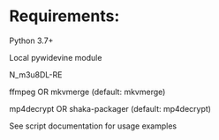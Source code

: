 # Requirements:
Python 3.7+

Local pywidevine module

N_m3u8DL-RE

ffmpeg OR mkvmerge (default: mkvmerge)

mp4decrypt OR shaka-packager (default: mp4decrypt)

See script documentation for usage examples

